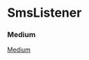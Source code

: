 # SmsListener
### Medium
[Medium](https://medium.com/@west7418/android-%E7%9B%A3%E8%81%BD%E7%B0%A1%E8%A8%8A%E5%8F%96%E5%BE%97%E9%A9%97%E8%AD%89%E7%A2%BC%E5%88%B0%E5%89%AA%E8%B2%BC%E7%B0%BF-4e57e738410 "Medium")